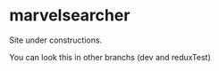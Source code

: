 # marvelsearcher

Site under constructions. 

You can look this in other branchs (dev and reduxTest)
